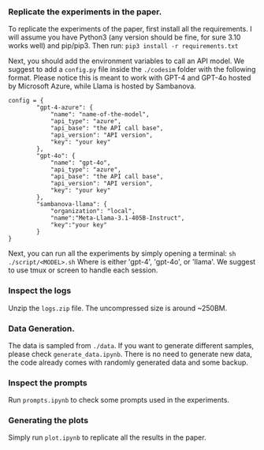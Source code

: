### Replicate the experiments in the paper.
To replicate the experiments of the paper, first install all the requirements.
I will assume you have Python3 (any version should be fine, for sure 3.10 works well) and pip/pip3.
Then run:
```pip3 install -r requirements.txt```

Next, you should add the environment variables to call an API model.
We suggest to add a `config.py` file inside the `./codesim` folder with the following format.
Please notice this is meant to work with GPT-4 and GPT-4o hosted by Microsoft Azure, while Llama is hosted by Sambanova.

```
config = {
        "gpt-4-azure": {
            "name": "name-of-the-model",
            "api_type": "azure",
            "api_base": "the API call base",
            "api_version": "API version",
            "key": "your key"
        },
        "gpt-4o": {
            "name": "gpt-4o",
            "api_type": "azure",
            "api_base": "the API call base",
            "api_version": "API version",
            "key": "your key"
        },
        "sambanova-llama": {
            "organization": "local",
            "name":"Meta-Llama-3.1-405B-Instruct",
            "key":"your key"
        }
}
```

Next, you can run all the experiments by simply opening a terminal:
```sh ./script/<MODEL>.sh```
Where <MODEL> is either 'gpt-4', 'gpt-4o', or 'llama'. We suggest to use tmux or screen to handle each session.

### Inspect the logs
Unzip the `logs.zip` file. The uncompressed size is around ~250BM.

### Data Generation.
The data is sampled from `./data`. If you want to generate different samples, please check `generate_data.ipynb`.
There is no need to generate new data, the code already comes with randomly generated data and some backup.

### Inspect the prompts
Run `prompts.ipynb` to check some prompts used in the experiments.

### Generating the plots
Simply run `plot.ipynb` to replicate all the results in the paper.